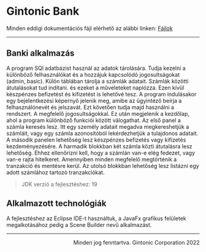 # Gintonic Bank


Minden eddigi dokumentációs fájl elérhető az alábbi linken: [Fájlok](https://drive.google.com/drive/folders/1hlKmXc8iVr99HuJthSS4bvD8IHWUQchc?usp=sharing)

---

## Banki alkalmazás

A program SQl adatbázist használ az adatok tárolására. Tudja kezelni a különböző felhasználókat és a hozzájuk kapcsolódó jogosultságokat (admin, basic). Külön táblában tárolja a számlák adatait. Számlák közötti átutalásokat tud indítani. és ezeket a műveleteket naplózza. Ezen kívül készpénzes befizetést és kifizetést is lehetővé tesz.
A program indulásakor egy bejelentkezési képernyő jelenik meg, amibe az ügyintéző beírja a felhasználónevét és jelszavát. Ezt követően tudja majd használni a rendszert. A megfelelő jogosultságokkal.
Ez után megjelenik a kezdőlap, ahol a program különböző funkciói között válogathat. Az első panel a számla keresés lesz. Itt egy személy adatait megadva megkereshetjük a számláit, vagy egy számla azonosítóból lekérdezhetjük a tulajdonos adatait. A második panelen lehetőség lesz készpénzes befizetés vagy kifizetés kezdeményezésére. A harmadik blokkban két számla közti átutalásra lesz lehetőség. Ehhez ellenőrizni kell, hogy a számlán van-e elég fedezet, vagy van-e rajta hitelkeret. Amennyiben minden megfelelő megtörténik a tranzakció és mentésre kerül. Az utolsó blokkban lehetőség lesz listázni egy adott számlához tartozó tranzakciókat.

> JDK verzió a fejlesztéshez: 19

## Alkalmazott technológiák

A fejlesztéshez az Eclipse IDE-t használtuk, a JavaFx grafikus felületek megalkotásához pedig a Scene Builder nevű alkalmazást.


---
<p align="right">Minden jog fenntartva. Gintonic Corporation 2022</p>
